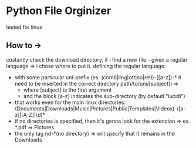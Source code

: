 # Python File Orginizer
tested for linux


## How to ->
costantly check the download directory.
if i find a new file - given a regular language => i chose where to put it. 
defining the regular language:
 - with some particular uni-prefix (es. (comb|ling|ott|so|reti)-([a-z])-* it need to be inserted in the correct directory path/to/uni/[subject]) =>
    - where [subject] is the first argument
    - and the block [a-z] indicates the sub-directory (by default "lucidi")
 - that works even for the main linux directories: (Documents|Downloads|Music|Pictures|Public|Templates|Videos)-([a-z]|[A-Z]|\d)*
 - if no directories is specified, then it's gonna look for the extencion => ex. \*.pdf => Pictures
 - the only tag nd-\*(no directory) => will specify that it remains in the Downloads
